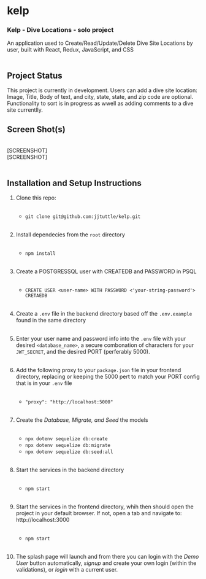 # kelp
### Kelp - Dive Locations - solo project <br />
An application used to Create/Read/Update/Delete Dive Site Locations by user, built with React, Redux, JavaScript, and CSS <br /><br />

## Project Status <br />
This project is currently in development. Users can add a dive site location: Image, Title, Body of text, and city, state, state, and zip code are optional. Functionality to sort is in progress as wwell as adding comments to a dive site currentlly.

## Screen Shot(s)
<br />
[SCREENSHOT] <br />
[SCREENSHOT] <br /><br />

## Installation and Setup Instructions
1. Clone this repo: <br /><br />
    * `git clone git@github.com:jjtuttle/kelp.git` <br /><br />
2. Install dependecies from the `root` directory <br /><br />
    * `npm install` <br /><br />
3. Create a POSTGRESSQL user with CREATEDB and PASSWORD in PSQL <br /><br />
    * `CREATE USER <user-name> WITH PASSWORD <'your-string-password'> CRETAEDB` <br /><br />
4. Create a `.env` file in the backend directory based off the `.env.example` found in the same directory <br /><br />
5. Enter your user name and password info into the `.env` file with your desired `<database_name>`, a secure combonation of characters for your `JWT_SECRET`, and the desired PORT (perferably 5000). <br /><br />
6. Add the following proxy to your `package.json` file in your frontend directory, replacing or keeping the 5000 pert to match your PORT config that is in your `.env` file <br /><br />
      * `"proxy": "http://localhost:5000"` <br /><br />
7.  Create the *Database, Migrate, and Seed* the models <br /><br />
      * `npx dotenv sequelize db:create`<br />
      * `npx dotenv sequelize db:migrate`<br />
      * `npx dotenv sequelize db:seed:all`<br /><br />
8. Start the services in the backend directory<br /><br />
      * `npm start`<br /><br />
9. Start the services in the frontend directory, whih then should open the project in your default browser. If not, open a tab and navigate to: http://localhost:3000 <br /><br />
      * `npm start` <br /><br />

10. The splash page will launch and from there you can login with the *Demo User* button automatically, *signup* and create your own login (within the validations), or *login* with a current user.


